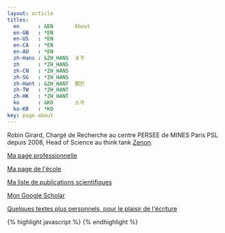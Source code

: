 ```yaml
---
layout: article
titles:
  en      : &EN       About
  en-GB   : *EN
  en-US   : *EN
  en-CA   : *EN
  en-AU   : *EN
  zh-Hans : &ZH_HANS  关于
  zh      : *ZH_HANS
  zh-CN   : *ZH_HANS
  zh-SG   : *ZH_HANS
  zh-Hant : &ZH_HANT  關於
  zh-TW   : *ZH_HANT
  zh-HK   : *ZH_HANT
  ko      : &KO       소개
  ko-KR   : *KO
key: page-about
---
```


Robin Girard, Chargé de Recherche au centre PERSEE de MINES Paris PSL depuis 2008, Head of Science au think tank [Zenon](https://www.zenon.ngo/).

[Ma page professionnelle](https://www.robingirard.eu/)

[Ma page de l'école ](https://www.minesparis.psl.eu/Services/Annuaire/robin-girard)

[Ma liste de publications scientifiques](http://hal-ensmp.archives-ouvertes.fr/Public/afficheRequetePubli.php?auteur_exp=robin,girard&labos_exp=2185;214579&CB_ref_biblio=oui&langue=Francais&tri_exp=annee_publi&tri_exp2=typdoc&tri_exp3=date_publi&ordre_aff=TA&Fen=Aff&css=../css/VisuRubriqueEncadre.css)

[Mon Google Scholar](https://scholar.google.fr/citations?user=cEYGStIAAAAJ&hl=fr)

[Quelques textes plus personnels, pour le plaisir de l'écriture](https://robingirard.github.io/Approximations)


{% highlight javascript %}
{% endhighlight %}
